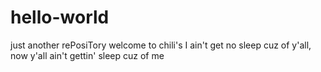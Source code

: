 # hello-world
just another rePosiTory
welcome to chili's
I ain't get no sleep cuz of y'all, now y'all ain't gettin' sleep cuz of me
